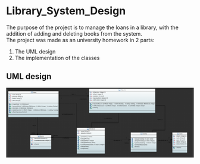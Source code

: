 # Library_System_Design
The purpose of the project is to manage the loans in a library, with the addition of adding and deleting books from the system. <br>
The project was made as an university homework in 2 parts: <br>
1. The UML design
2. The implementation of the classes


## UML design
![IMG](UML_Diagram.png)
